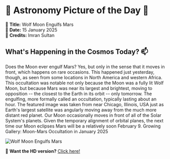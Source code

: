 # 🌌 **Astronomy Picture of the Day** 🌌

🔭 **Title:** Wolf Moon Engulfs Mars  
📅 **Date:** 15 January 2025  
📸 **Credits:** 
Imran Sultan
  

## **What's Happening in the Cosmos Today?** 📫

Does the Moon ever engulf Mars? Yes, but only in the sense that it moves in front, which happens on rare occasions.  This happened just yesterday, though, as seen from some locations in North America and western Africa.  This occultation was notable not only because the Moon was a fully lit Wolf Moon, but because Mars was near its largest and brightest, moving to opposition -- the closest to the Earth in its orbit -- only tomorrow.  The engulfing, more formally called an occultation, typically lasting about an hour. The featured image was taken from near Chicago, Illinois, USA just as Earth's largest satellite was angularly moving away from the much more distant red planet. Our  Moon occasionally moves in front of all of the Solar System's planets.  Given the temporary alignment of orbital planes, the next time our Moon eclipses Mars will be a relatively soon February 9.   Growing Gallery: Moon-Mars Occultation in January 2025


![Wolf Moon Engulfs Mars](https://apod.nasa.gov/apod/image/2501/MoonMars_Sultan_960.jpg)

🌠 **Want the HD version?** [Click here!](https://apod.nasa.gov/apod/image/2501/MoonMars_Sultan_960.jpg)
